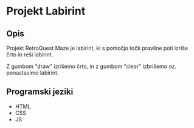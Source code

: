 # Projekt Labirint

## Opis
 Projekt RetroQuest Maze je labirint, ki s pomočjo točk pravilne poti izriše črto in reši labirint.

 Z gumbom "draw" izrišemo črto, in z gumbom "clear" izbrišemo oz. ponastavimo labirint. 
## Programski jeziki
- HTML
- CSS
- JS